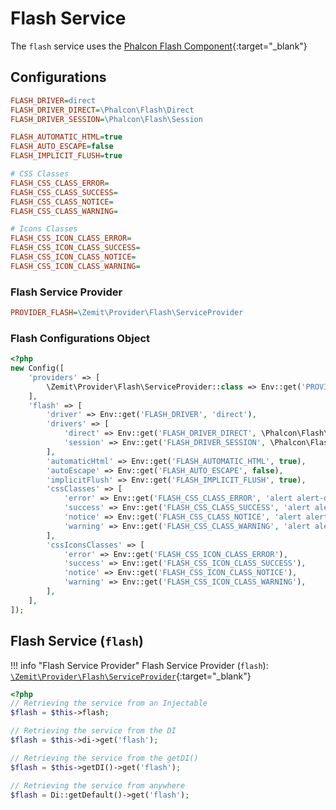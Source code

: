 # Flash Service

The `flash` service uses the [Phalcon Flash Component](https://docs.phalcon.io/latest/html-flash/){:target="_blank"}

## Configurations

```ini
FLASH_DRIVER=direct
FLASH_DRIVER_DIRECT=\Phalcon\Flash\Direct
FLASH_DRIVER_SESSION=\Phalcon\Flash\Session

FLASH_AUTOMATIC_HTML=true
FLASH_AUTO_ESCAPE=false
FLASH_IMPLICIT_FLUSH=true

# CSS Classes
FLASH_CSS_CLASS_ERROR=
FLASH_CSS_CLASS_SUCCESS=
FLASH_CSS_CLASS_NOTICE=
FLASH_CSS_CLASS_WARNING=

# Icons Classes
FLASH_CSS_ICON_CLASS_ERROR=
FLASH_CSS_ICON_CLASS_SUCCESS=
FLASH_CSS_ICON_CLASS_NOTICE=
FLASH_CSS_ICON_CLASS_WARNING=
```

### Flash Service Provider

```ini
PROVIDER_FLASH=\Zemit\Provider\Flash\ServiceProvider
```

### Flash Configurations Object

```php
<?php
new Config([
    'providers' => [
        \Zemit\Provider\Flash\ServiceProvider::class => Env::get('PROVIDER_FLASH', \Zemit\Provider\Flash\ServiceProvider::class),
    ],
    'flash' => [
        'driver' => Env::get('FLASH_DRIVER', 'direct'),
        'drivers' => [
            'direct' => Env::get('FLASH_DRIVER_DIRECT', \Phalcon\Flash\Direct::class),
            'session' => Env::get('FLASH_DRIVER_SESSION', \Phalcon\Flash\Session::class),
        ],
        'automaticHtml' => Env::get('FLASH_AUTOMATIC_HTML', true),
        'autoEscape' => Env::get('FLASH_AUTO_ESCAPE', false),
        'implicitFlush' => Env::get('FLASH_IMPLICIT_FLUSH', true),
        'cssClasses' => [
            'error' => Env::get('FLASH_CSS_CLASS_ERROR', 'alert alert-danger fade in'),
            'success' => Env::get('FLASH_CSS_CLASS_SUCCESS', 'alert alert-success fade in'),
            'notice' => Env::get('FLASH_CSS_CLASS_NOTICE', 'alert alert-info fade in'),
            'warning' => Env::get('FLASH_CSS_CLASS_WARNING', 'alert alert-warning fade in'),
        ],
        'cssIconsClasses' => [
            'error' => Env::get('FLASH_CSS_ICON_CLASS_ERROR'),
            'success' => Env::get('FLASH_CSS_ICON_CLASS_SUCCESS'),
            'notice' => Env::get('FLASH_CSS_ICON_CLASS_NOTICE'),
            'warning' => Env::get('FLASH_CSS_ICON_CLASS_WARNING'),
        ],
    ],
]);
```

## Flash Service (`flash`)

!!! info "Flash Service Provider"
    Flash Service Provider (`flash`):
    [`\Zemit\Provider\Flash\ServiceProvider`](https://github.com/zemit-cms/core/blob/master/src/Provider/Flash/ServiceProvider.php){:target="_blank"}

```php
<?php
// Retrieving the service from an Injectable
$flash = $this->flash;

// Retrieving the service from the DI
$flash = $this->di->get('flash');

// Retrieving the service from the getDI()
$flash = $this->getDI()->get('flash');

// Retrieving the service from anywhere
$flash = Di::getDefault()->get('flash');
```
